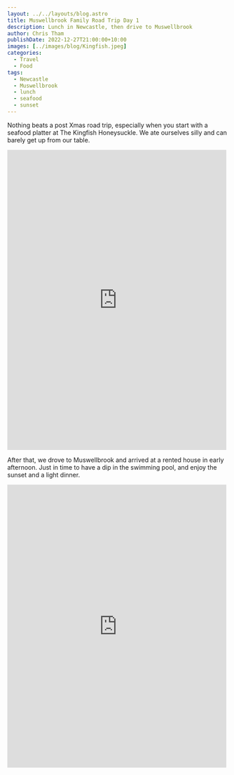 ```yaml
---
layout: ../../layouts/blog.astro
title: Muswellbrook Family Road Trip Day 1
description: Lunch in Newcastle, then drive to Muswellbrook
author: Chris Tham
publishDate: 2022-12-27T21:00:00+10:00
images: [../images/blog/Kingfish.jpeg]
categories:
  - Travel
  - Food
tags:
  - Newcastle
  - Muswellbrook
  - lunch
  - seafood
  - sunset
---
```


Nothing beats a post Xmas road trip, especially when you start with a seafood platter at The Kingfish Honeysuckle. We ate ourselves silly and can barely get up from our table.

<iframe src="https://www.facebook.com/plugins/post.php?href=https%3A%2F%2Fwww.facebook.com%2Fchris1.tham%2Fposts%2Fpfbid033UNNBPHAbYPHAgiu8MJ5D2N74FH1rT8mxw5hmxq1TK73g2HR13rJsYHnAFbXDbqsl&show_text=true&width=500" width="500" height="684" style="border:none;overflow:hidden" scrolling="no" frameborder="0" allowfullscreen="true" allow="autoplay; clipboard-write; encrypted-media; picture-in-picture; web-share"></iframe>

After that, we drove to Muswellbrook and arrived at a rented house in early afternoon. Just in time to have a dip in the swimming pool, and enjoy the sunset and a light dinner.

<iframe src="https://www.facebook.com/plugins/post.php?href=https%3A%2F%2Fwww.facebook.com%2Fchris1.tham%2Fposts%2Fpfbid02Y2m45htCT3tVrW2N1NTqcRL26HBsmn47c1szCXrXqD5ZBkVWy1vdY9XEFfCj6bpml&show_text=true&width=500" width="500" height="645" style="border:none;overflow:hidden" scrolling="no" frameborder="0" allowfullscreen="true" allow="autoplay; clipboard-write; encrypted-media; picture-in-picture; web-share"></iframe>
